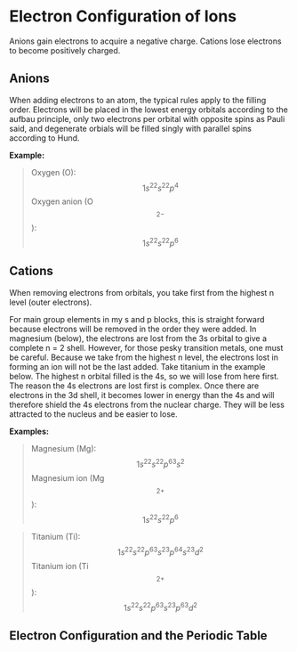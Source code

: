 # Electron Configuration of Ions

Anions gain electrons to acquire a negative charge.  Cations lose electrons to become positively charged.

## Anions

When adding electrons to an atom, the typical rules apply to the filling order.  Electrons will be placed in the lowest energy orbitals according to the aufbau principle, only two electrons per orbital with opposite spins as Pauli said, and degenerate orbials will be filled singly with parallel spins according to Hund.

**Example:**
> Oxygen (O): $$1s^22s^22p^4$$
Oxygen anion (O$$^{2-}$$):  $$1s^22s^22p^6$$

## Cations

When removing electrons from orbitals, you take first from the highest n level (outer electrons).

For main group elements in my s and p blocks, this is straight forward because electrons will be removed in the order they were added.  In magnesium (below), the electrons are lost from the 3s orbital to give a complete n = 2 shell.  However, for those pesky transition metals, one must be careful.  Because we take from the highest n level, the electrons lost in forming an ion will not be the last added.  Take titanium in the example below.  The highest n orbital filled is the 4s, so we will lose from here first.  The reason the 4s electrons are lost first is complex. Once there are electrons in the 3d shell, it becomes lower in energy than the 4s and will therefore shield the 4s electrons from the nuclear charge. They will be less attracted to the nucleus and be easier to lose. 

**Examples:**
> Magnesium (Mg): $$1s^22s^22p^63s^2$$
Magnesium ion (Mg$$^{2+}$$): $$1s^22s^22p^6$$

> Titanium (Ti): $$1s^22s^22p^63s^23p^64s^23d^2$$
Titanium ion (Ti$$^{2+}$$): $$1s^22s^22p^63s^23p^63d^2$$

## Electron Configuration and the Periodic Table
